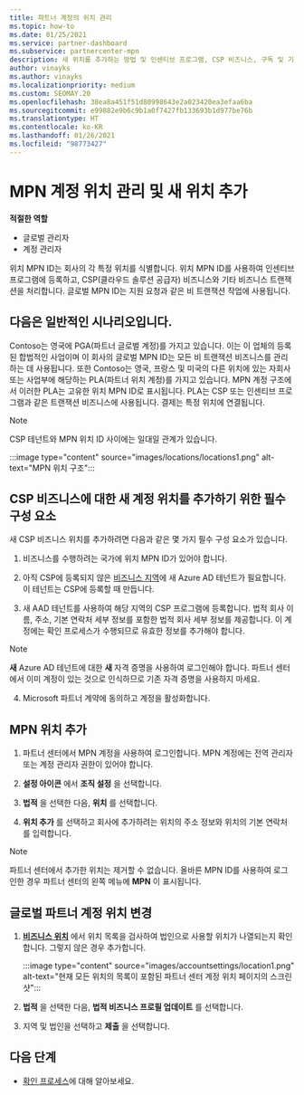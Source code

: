 ```yaml
---
title: 파트너 계정의 위치 관리
ms.topic: how-to
ms.date: 01/25/2021
ms.service: partner-dashboard
ms.subservice: partnercenter-mpn
description: 새 위치를 추가하는 방법 및 인센티브 프로그램, CSP 비즈니스, 구독 및 기타 트랜잭션에서 위치 MPN ID를 사용하는 방법을 알아봅니다.
author: vinayks
ms.author: vinayks
ms.localizationpriority: medium
ms.custom: SEOMAY.20
ms.openlocfilehash: 38ea8a451f51d80998643e2a023420ea3efaa6ba
ms.sourcegitcommit: e99882e9b6c9b1a0f7427fb133693b1d977be76b
ms.translationtype: HT
ms.contentlocale: ko-KR
ms.lasthandoff: 01/26/2021
ms.locfileid: "98773427"
---
```

# <a name="manage-your-mpn-account-locations-and-add-a-new-location"></a>MPN 계정 위치 관리 및 새 위치 추가


**적절한 역할**

- 글로벌 관리자
- 계정 관리자

위치 MPN ID는 회사의 각 특정 위치를 식별합니다. 위치 MPN ID를 사용하여 인센티브 프로그램에 등록하고, CSP(클라우드 솔루션 공급자) 비즈니스와 기타 비즈니스 트랜잭션을 처리합니다. 글로벌 MPN ID는 지원 요청과 같은 비 트랜잭션 작업에 사용됩니다.

## <a name="the-following-is-a-typical-scenario"></a>다음은 일반적인 시나리오입니다.

Contoso는 영국에 PGA(파트너 글로벌 계정)를 가지고 있습니다. 이는 이 업체의 등록된 합법적인 사업이며 이 회사의 글로벌 MPN ID는 모든 비 트랜잭션 비즈니스를 관리하는 데 사용됩니다. 또한 Contoso는 영국, 프랑스 및 미국의 다른 위치에 있는 자회사 또는 사업부에 해당하는 PLA(파트너 위치 계정)를 가지고 있습니다. MPN 계정 구조에서 이러한 PLA는 고유한 위치 MPN ID로 표시됩니다. PLA는 CSP 또는 인센티브 프로그램과 같은 트랜잭션 비즈니스에 사용됩니다. 결제는 특정 위치에 연결됩니다. 

>[!NOTE]
>CSP 테넌트와 MPN 위치 ID 사이에는 일대일 관계가 있습니다.

:::image type="content" source="images/locations/locations1.png" alt-text="MPN 위치 구조":::

## <a name="prerequisites-in-order-to-add-a-new-account-location-for-a-csp-business"></a>CSP 비즈니스에 대한 새 계정 위치를 추가하기 위한 필수 구성 요소

새 CSP 비즈니스 위치를 추가하려면 다음과 같은 몇 가지 필수 구성 요소가 있습니다.

1. 비즈니스를 수행하려는 국가에 위치 MPN ID가 있어야 합니다.

1. 아직 CSP에 등록되지 않은 [비즈니스 지역](regional-authorization-overview.md)에 새 Azure AD 테넌트가 필요합니다. 이 테넌트는 CSP에 등록할 때 만듭니다.
 
3. 새 AAD 테넌트를 사용하여 해당 지역의 CSP 프로그램에 등록합니다.
법적 회사 이름, 주소, 기본 연락처 세부 정보를 포함한 법적 회사 세부 정보를 제공합니다. 이 계정에는 확인 프로세스가 수행되므로 유효한 정보를 추가해야 합니다.

>[!NOTE] 
 >**새** Azure AD 테넌트에 대한 **새** 자격 증명을 사용하여 로그인해야 합니다. 파트너 센터에서 이미 계정이 있는 것으로 인식하므로 기존 자격 증명을 사용하지 마세요.

4. Microsoft 파트너 계약에 동의하고 계정을 활성화합니다.

## <a name="add-an-mpn-location"></a>MPN 위치 추가

1. 파트너 센터에서 MPN 계정을 사용하여 로그인합니다. MPN 계정에는 전역 관리자 또는 계정 관리자 권한이 있어야 합니다. 

1. **설정 아이콘** 에서 **조직 설정** 을 선택합니다.

2. **법적** 을 선택한 다음, **위치** 를 선택합니다.

3. **위치 추가** 를 선택하고 회사에 추가하려는 위치의 주소 정보와 위치의 기본 연락처를 입력합니다.

> [!NOTE]
> 파트너 센터에서 추가한 위치는 제거할 수 없습니다. 올바른 MPN ID를 사용하여 로그인한 경우 파트너 센터의 왼쪽 메뉴에 **MPN** 이 표시됩니다.

## <a name="change-global-partner-account-location"></a>글로벌 파트너 계정 위치 변경

1. **[비즈니스 위치](https://partner.microsoft.com/dashboard/account/v3/organization/legalinfo#mpn)** 에서 위치 목록을 검사하여 법인으로 사용할 위치가 나열되는지 확인합니다. 그렇지 않은 경우 추가합니다.

   :::image type="content" source="images/accountsettings/location1.png" alt-text="현재 모든 위치의 목록이 포함된 파트너 센터 계정 위치 페이지의 스크린샷":::

2. **법적** 을 선택한 다음, **법적 비즈니스 프로필 업데이트** 를 선택합니다.
  
3. 지역 및 법인을 선택하고 **제출** 을 선택합니다.

  
## <a name="next-steps"></a>다음 단계

- [확인 프로세스](verification-responses.md)에 대해 알아보세요.
